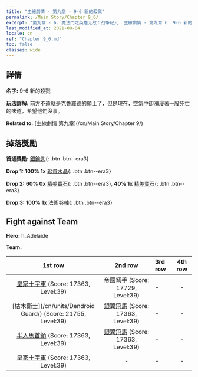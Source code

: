 ```yaml
---
title: "主線劇情 - 第九章 - 9-6 新的殺戮"
permalink: /Main Story/Chapter 9_6/
excerpt: "第九章 - 6. 魔法门之英雄无敌：战争纪元  主線劇情 - 第九章_6. 9-6 新的殺戮"
last_modified_at: 2021-08-04
locale: cn
ref: "Chapter 9_6.md"
toc: false
classes: wide
---
```


## 詳情

 **名字:** 9-6 新的殺戮

 **玩法詳解:** 前方不遠就是克魯羅德的領土了，但是現在，空氣中卻瀰漫著一股死亡的味道，希望他們沒事。

 **Related to:** [主線劇情 第九章](/cn/Main Story/Chapter 9/)

## 掉落獎勵

 **首通獎勵:** [銀鑰匙](/cn/Items/con_693/){: .btn .btn--era3}

 **Drop 1:** **100% 1x** [珍貴水晶](/cn/Items/mat_31/){: .btn .btn--era3}

 **Drop 2:** **60% 0x** [精美寶石](/cn/Items/mat_23/){: .btn .btn--era3}, **40% 1x** [精美寶石](/cn/Items/mat_23/){: .btn .btn--era3}

 **Drop 3:** **100% 1x** [法術卷軸](/cn/Items/con_694/){: .btn .btn--era3}


## Fight against Team
 **Hero:** h_Adelaide

 **Team:**


  | 1st row | 2nd row | 3rd row | 4th row |
  |:----:|:----:|:----|:----:|
  | [皇家十字軍](/cn/units/Swordsman/) (Score: 17363, Level:39)  | [帝國弩手](/cn/units/Marksman/) (Score: 17729, Level:39)  | - | - |
  | [枯木衛士](/cn/units/Dendroid Guard/) (Score: 21755, Level:39)  | [銀翼飛馬](/cn/units/Pegasus/) (Score: 17363, Level:39)  | - | - |
  | [半人馬首領](/cn/units/Centaur/) (Score: 17363, Level:39)  | [銀翼飛馬](/cn/units/Pegasus/) (Score: 17363, Level:39)  | - | - |
  | [皇家十字軍](/cn/units/Swordsman/) (Score: 17363, Level:39)  | - | - | - |


